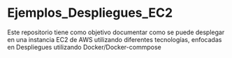 # Ejemplos_Despliegues_EC2
Este repositorio tiene como objetivo documentar como se puede desplegar en una instancia EC2 de AWS utilizando diferentes tecnologías, enfocadas en Despliegues utilizando Docker/Docker-commpose
